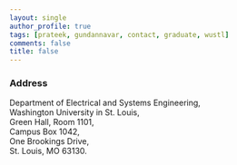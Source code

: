 ```yaml
---
layout: single
author_profile: true
tags: [prateek, gundannavar, contact, graduate, wustl]
comments: false
title: false
---
```

### Address

Department of Electrical and Systems Engineering,  
Washington University in St. Louis,  
Green Hall, Room 1101,  
Campus Box 1042,  
One Brookings Drive,  
St. Louis, MO 63130.